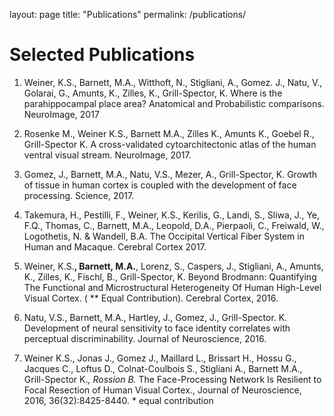 layout: page
title: "Publications"
permalink: /publications/


# Selected Publications

1. Weiner, K.S., Barnett, M.A., Witthoft, N., Stigliani, A., Gomez. J., Natu, V., Golarai, G., Amunts, K., Zilles, K., Grill-Spector, K. Where is the parahippocampal place area? Anatomical and Probabilistic comparisons. NeuroImage, 2017

2. Rosenke M., Weiner K.S., Barnett M.A., Zilles K., Amunts K., Goebel R., Grill-Spector K. A cross-validated cytoarchitectonic atlas of the human ventral visual stream. NeuroImage, 2017.

3. Gomez, J., Barnett, M.A., Natu, V.S., Mezer, A., Grill-Spector, K. Growth of tissue in human cortex is coupled with the development of face processing. Science, 2017.

4. Takemura, H., Pestilli, F., Weiner, K.S., Kerilis, G., Landi, S., Sliwa, J., Ye, F.Q., Thomas, C., Barnett, M.A., Leopold, D.A., Pierpaoli, C., Freiwald, W., Logothetis, N. & Wandell, B.A. The Occipital Vertical Fiber System in Human and Macaque. Cerebral Cortex 2017.

5. Weiner, K.S.**, Barnett, M.A.**, Lorenz, S., Caspers, J., Stigliani, A., Amunts, K., Zilles, K., Fischl, B., Grill-Spector, K. Beyond Brodmann: Quantifying The Functional and Microstructural Heterogeneity Of Human High-Level Visual Cortex. ( ** Equal Contribution). Cerebral Cortex, 2016.

6. Natu, V.S., Barnett, M.A., Hartley, J., Gomez, J., Grill-Spector. K. Development of neural sensitivity to face identity correlates with perceptual discriminability. Journal of Neuroscience, 2016.

7. Weiner K.S., Jonas J., Gomez J., Maillard L., Brissart H., Hossu G., Jacques C., Loftus D., Colnat-Coulbois S., Stigliani A., Barnett M.A., Grill-Spector K.*, Rossion B.* The Face-Processing Network Is Resilient to Focal Resection of Human Visual Cortex., Journal of Neuroscience, 2016, 36(32):8425-8440. * equal contribution

